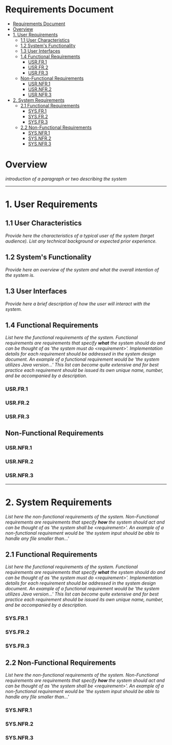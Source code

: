 # Requirements Document

- [Requirements Document](#requirements-document)
- [Overview](#overview)
- [1. User Requirements](#1-user-requirements)
  - [1.1 User Characteristics](#11-user-characteristics)
  - [1.2 System's Functionality](#12-systems-functionality)
  - [1.3 User Interfaces](#13-user-interfaces)
  - [1.4 Functional Requirements](#14-functional-requirements)
    - [USR.FR.1](#usrfr1)
    - [USR.FR.2](#usrfr2)
    - [USR.FR.3](#usrfr3)
  - [Non-Functional Requirements](#non-functional-requirements)
    - [USR.NFR.1](#usrnfr1)
    - [USR.NFR.2](#usrnfr2)
    - [USR.NFR.3](#usrnfr3)
- [2. System Requirements](#2-system-requirements)
  - [2.1 Functional Requirements](#21-functional-requirements)
    - [SYS.FR.1](#sysfr1)
    - [SYS.FR.2](#sysfr2)
    - [SYS.FR.3](#sysfr3)
  - [2.2 Non-Functional Requirements](#22-non-functional-requirements)
    - [SYS.NFR.1](#sysnfr1)
    - [SYS.NFR.2](#sysnfr2)
    - [SYS.NFR.3](#sysnfr3)

# Overview 

*introduction of a paragraph or two describing the system*


---

# 1. User Requirements

## 1.1 User Characteristics  
*Provide here the characteristics of a typical user of the system (target audience). List any technical background or expected prior experience.*  

## 1.2 System's Functionality  
*Provide here an overview of the system and what the overall intention of the system is.* 
      
## 1.3 User Interfaces   
*Provide here a brief description of how the user will interact with the system.*

## 1.4 Functional Requirements 
*List here the functional requirements of the system. Functional requirements are requirements that specify __what__ the system should do and can be thought of as 'the system must do <requirement\>'. Implementation details for each requirement should be addressed in the system design document. An example of a functional requirement would be 'the system utilizes Java version...' This list can become quite extensive and for best practice each requirement should be issued its own unique name, number, and be accompanied by a description.*

### USR.FR.1

### USR.FR.2

### USR.FR.3

## Non-Functional Requirements

### USR.NFR.1

### USR.NFR.2

### USR.NFR.3

---

# 2. System Requirements  
*List here the non-functional requirements of the system. Non-Functional requirements are requirements that specify __how__ the system should act and can be thought of as 'the system shall be <requirement\>'. An example of a non-functional requirement would be 'the system input should be able to handle any file smaller than...'*


## 2.1 Functional Requirements
*List here the functional requirements of the system. Functional requirements are requirements that specify __what__ the system should do and can be thought of as 'the system must do <requirement\>'. Implementation details for each requirement should be addressed in the system design document. An example of a functional requirement would be 'the system utilizes Java version...' This list can become quite extensive and for best practice each requirement should be issued its own unique name, number, and be accompanied by a description.*

### SYS.FR.1

### SYS.FR.2

### SYS.FR.3

## 2.2 Non-Functional Requirements
*List here the non-functional requirements of the system. Non-Functional requirements are requirements that specify __how__ the system should act and can be thought of as 'the system shall be <requirement\>'. An example of a non-functional requirement would be 'the system input should be able to handle any file smaller than...'*

### SYS.NFR.1

### SYS.NFR.2

### SYS.NFR.3